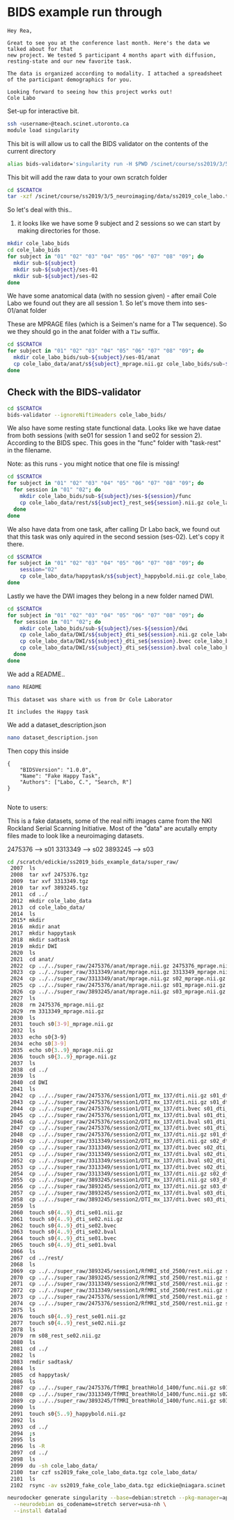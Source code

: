 # BIDS example run through

```
Hey Rea,

Great to see you at the conference last month. Here's the data we talked about for that
new project. We tested 5 participant 4 months apart with diffusion, resting-state and our new favorite task.

The data is organized according to modality. I attached a spreadsheet of the participant demographics for you.

Looking forward to seeing how this project works out!
Cole Labo
```

Set-up for interactive bit.  

```sh
ssh <username>@teach.scinet.utoronto.ca
module load singularity
```

This bit is will allow us to call the BIDS validator on the contents of the current directory

```sh
alias bids-validator='singularity run -H $PWD /scinet/course/ss2019/3/5_neuroimaging/containters/bids-validator.img'
```

This bit will add the raw data to your own scratch folder
```sh
cd $SCRATCH
tar -xzf /scinet/course/ss2019/3/5_neuroimaging/data/ss2019_cole_labo.tgz -C $SCRATCH
```

So let's deal with this..

1. it looks like we have some 9 subject and 2 sessions so we can start by making directories for those.

```sh
mkdir cole_labo_bids
cd cole_labo_bids
for subject in "01" "02" "03" "04" "05" "06" "07" "08" "09"; do
  mkdir sub-${subject}
  mkdir sub-${subject}/ses-01
  mkdir sub-${subject}/ses-02
done
```

We have some anatomical data (with no session given) - after email Cole Labo we found out they are all session 1. So let's move them into ses-01/anat folder

These are MPRAGE files (which is a Seimen's name for a T1w sequence). So we they should go in the anat folder with a `T1w` suffix.

```sh
cd $SCRATCH
for subject in "01" "02" "03" "04" "05" "06" "07" "08" "09"; do
  mkdir cole_labo_bids/sub-${subject}/ses-01/anat
  cp cole_labo_data/anat/s${subject}_mprage.nii.gz cole_labo_bids/sub-${subject}/ses-01/anat/sub-${subject}_ses-01_T1w.nii.gz
done
```

## Check with the BIDS-validator

```sh
cd $SCRATCH
bids-validator --ignoreNiftiHeaders cole_labo_bids/
```

We also have some resting state functional data.  Looks like we have datae from both sessions (with se01 for session 1 and se02 for session 2). According to the BIDS spec. This goes in the "func" folder with "task-rest" in the filename.

Note: as this runs - you might notice that one file is missing!

```sh
cd $SCRATCH
for subject in "01" "02" "03" "04" "05" "06" "07" "08" "09"; do
  for session in "01" "02"; do
    mkdir cole_labo_bids/sub-${subject}/ses-${session}/func
    cp cole_labo_data/rest/s${subject}_rest_se${session}.nii.gz cole_labo_bids/sub-${subject}/ses-${session}/func/sub-${subject}_ses-${session}_task-rest_bold.nii.gz
  done
done
```

We also have data from one task, after calling Dr Labo back, we found out that this task was only aquired in the second session (ses-02). Let's copy it there.

```sh
cd $SCRATCH
for subject in "01" "02" "03" "04" "05" "06" "07" "08" "09"; do
    session="02"
    cp cole_labo_data/happytask/s${subject}_happybold.nii.gz cole_labo_bids/sub-${subject}/ses-${session}/func/sub-${subject}_ses-${session}_task-happy_bold.nii.gz
done
```

Lastly we have the DWI images they belong in a new folder named DWI.

```sh
cd $SCRATCH
for subject in "01" "02" "03" "04" "05" "06" "07" "08" "09"; do
  for session in "01" "02"; do
    mkdir cole_labo_bids/sub-${subject}/ses-${session}/dwi
    cp cole_labo_data/DWI/s${subject}_dti_se${session}.nii.gz cole_labo_bids/sub-${subject}/ses-${session}/dwi/sub-${subject}_ses-${session}_dwi.nii.gz
    cp cole_labo_data/DWI/s${subject}_dti_se${session}.bvec cole_labo_bids/sub-${subject}/ses-${session}/dwi/sub-${subject}_ses-${session}_dwi.bvec
    cp cole_labo_data/DWI/s${subject}_dti_se${session}.bval cole_labo_bids/sub-${subject}/ses-${session}/dwi/sub-${subject}_ses-${session}_dwi.bval
  done
done
```

We add a README..

```sh
nano README
```

```
This dataset was share with us from Dr Cole Laborator

It includes the Happy task
```

We add a dataset_description.json

```sh
nano dataset_description.json
```

Then copy this inside

```
{
    "BIDSVersion": "1.0.0",
    "Name": "Fake Happy Task",
    "Authors": ["Labo, C.", "Search, R"]
}


```

Note to users:

This is a fake datasets, some of the real nifti images came from the NKI Rockland Serial Scanning Initiative.
Most of the "data" are acutally empty files made to look like a neuroimaging datasets.

2475376 --> s01
3313349 --> s02
3893245 --> s03

```sh
cd /scratch/edickie/ss2019_bids_example_data/super_raw/
 2007  ls
 2008  tar xvf 2475376.tgz
 2009  tar xvf 3313349.tgz
 2010  tar xvf 3893245.tgz
 2011  cd ../
 2012  mkdir cole_labo_data
 2013  cd cole_labo_data/
 2014  ls
 2015* mkdir
 2016  mkdir anat
 2017  mkdir happytask
 2018  mkdir sadtask
 2019  mkdir DWI
 2020  ls
 2021  cd anat/
 2022  cp ../../super_raw/2475376/anat/mprage.nii.gz 2475376_mprage.nii.gz
 2023  cp ../../super_raw/3313349/anat/mprage.nii.gz 3313349_mprage.nii.gz
 2024  cp ../../super_raw/3313349/anat/mprage.nii.gz s02_mprage.nii.gz
 2025  cp ../../super_raw/2475376/anat/mprage.nii.gz s01_mprage.nii.gz
 2026  cp ../../super_raw/3893245/anat/mprage.nii.gz s03_mprage.nii.gz
 2027  ls
 2028  rm 2475376_mprage.nii.gz
 2029  rm 3313349_mprage.nii.gz
 2030  ls
 2031  touch s0[3-9]_mprage.nii.gz
 2032  ls
 2033  echo s0{3-9}
 2034  echo s0[3-9]
 2035  echo s0{3..9}_mprage.nii.gz
 2036  touch s0{3..9}_mprage.nii.gz
 2037  ls
 2038  cd ../
 2039  ls
 2040  cd DWI
 2041  ls
 2042  cp ../../super_raw/2475376/session1/DTI_mx_137/dti.nii.gz s01_dti_se01.nii.gz
 2043  cp ../../super_raw/2475376/session1/DTI_mx_137/dti.nii.gz s01_dti_se01.bvec
 2044  cp ../../super_raw/2475376/session1/DTI_mx_137/dti.bvec s01_dti_se01.bvec
 2045  cp ../../super_raw/2475376/session1/DTI_mx_137/dti.bval s01_dti_se01.bval
 2046  cp ../../super_raw/2475376/session2/DTI_mx_137/dti.bval s01_dti_se02.bval
 2047  cp ../../super_raw/2475376/session2/DTI_mx_137/dti.bvec s01_dti_se02.bvec
 2048  cp ../../super_raw/2475376/session2/DTI_mx_137/dti.nii.gz s01_dti_se02.nii.gz
 2049  cp ../../super_raw/3313349/session2/DTI_mx_137/dti.nii.gz s02_dti_se02.nii.gz
 2050  cp ../../super_raw/3313349/session2/DTI_mx_137/dti.bvec s02_dti_se02.bvec
 2051  cp ../../super_raw/3313349/session2/DTI_mx_137/dti.bval s02_dti_se02.bval
 2052  cp ../../super_raw/3313349/session1/DTI_mx_137/dti.bval s02_dti_se01.bval
 2053  cp ../../super_raw/3313349/session1/DTI_mx_137/dti.bvec s02_dti_se01.bvec
 2054  cp ../../super_raw/3313349/session1/DTI_mx_137/dti.nii.gz s02_dti_se01.nii.gz
 2055  cp ../../super_raw/3893245/session1/DTI_mx_137/dti.nii.gz s03_dti_se01.nii.gz
 2056  cp ../../super_raw/3893245/session2/DTI_mx_137/dti.nii.gz s03_dti_se02.nii.gz
 2057  cp ../../super_raw/3893245/session2/DTI_mx_137/dti.bval s03_dti_se02.bval
 2058  cp ../../super_raw/3893245/session2/DTI_mx_137/dti.bvec s03_dti_se02.bvec
 2059  ls
 2060  touch s0{4..9}_dti_se01.nii.gz
 2061  touch s0{4..9}_dti_se02.nii.gz
 2062  touch s0{4..9}_dti_se02.bvec
 2063  touch s0{4..9}_dti_se02.bval
 2064  touch s0{4..9}_dti_se01.bvec
 2065  touch s0{4..9}_dti_se01.bval
 2066  ls
 2067  cd ../rest/
 2068  ls
 2069  cp ../../super_raw/3893245/session1/RfMRI_std_2500/rest.nii.gz s03_rest_se01.nii.gz
 2070  cp ../../super_raw/3893245/session2/RfMRI_std_2500/rest.nii.gz s03_rest_se02.nii.gz
 2071  cp ../../super_raw/3313349/session2/RfMRI_std_2500/rest.nii.gz s02_rest_se02.nii.gz
 2072  cp ../../super_raw/3313349/session1/RfMRI_std_2500/rest.nii.gz s02_rest_se01.nii.gz
 2073  cp ../../super_raw/2475376/session1/RfMRI_std_2500/rest.nii.gz s01_rest_se01.nii.gz
 2074  cp ../../super_raw/2475376/session2/RfMRI_std_2500/rest.nii.gz s01_rest_se02.nii.gz
 2075  ls
 2076  touch s0{4..9}_rest_se01.nii.gz
 2077  touch s0{4..9}_rest_se02.nii.gz
 2078  ls
 2079  rm s08_rest_se02.nii.gz
 2080  ls
 2081  cd ../
 2082  ls
 2083  rmdir sadtask/
 2084  ls
 2085  cd happytask/
 2086  ls
 2087  cp ../../super_raw/2475376/TfMRI_breathHold_1400/func.nii.gz s01_happybold.nii.gz
 2088  cp ../../super_raw/3313349/TfMRI_breathHold_1400/func.nii.gz s02_happybold.nii.gz
 2089  cp ../../super_raw/3893245/TfMRI_breathHold_1400/func.nii.gz s03_happybold.nii.gz
 2090  ls
 2091  touch s0{5..9}_happybold.nii.gz
 2092  ls
 2093  cd ../
 2094  ;s
 2095  ls
 2096  ls -R
 2097  cd ../
 2098  ls
 2099  du -sh cole_labo_data/
 2100  tar czf ss2019_fake_cole_labo_data.tgz cole_labo_data/
 2101  ls
 2102  rsync -av ss2019_fake_cole_labo_data.tgz edickie@niagara.scinet.utoronto.ca:/scinet/course/ss2019/3/data/

```

```sh
neurodocker generate singularity --base=debian:stretch --pkg-manager=apt \
  --neurodebian os_codename=stretch server=usa-nh \
  --install datalad
```
